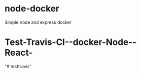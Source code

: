 # node-docker
Simple node and express docker 
# Test-Travis-CI--docker-Node--React-
"# testtravis" 
